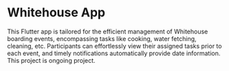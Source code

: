 # Whitehouse App

This Flutter app is tailored for the efficient management of Whitehouse boarding events, encompassing tasks like cooking, water fetching, cleaning, etc. Participants can effortlessly view their assigned tasks prior to each event, and timely notifications automatically provide date information. This project is ongoing project.
